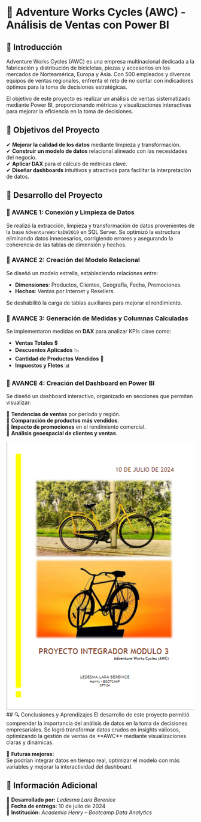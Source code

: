 # 📌 Adventure Works Cycles (AWC) - Análisis de Ventas con Power BI

## 📖 Introducción
Adventure Works Cycles (AWC) es una empresa multinacional dedicada a la fabricación y distribución de bicicletas, piezas y accesorios en los mercados de Norteamérica, Europa y Asia. Con 500 empleados y diversos equipos de ventas regionales, enfrenta el reto de no contar con indicadores óptimos para la toma de decisiones estratégicas.

El objetivo de este proyecto es realizar un análisis de ventas sistematizado mediante Power BI, proporcionando métricas y visualizaciones interactivas para mejorar la eficiencia en la toma de decisiones.

## 🎯 Objetivos del Proyecto
✔ **Mejorar la calidad de los datos** mediante limpieza y transformación.  
✔ **Construir un modelo de datos** relacional alineado con las necesidades del negocio.  
✔ **Aplicar DAX** para el cálculo de métricas clave.  
✔ **Diseñar dashboards** intuitivos y atractivos para facilitar la interpretación de datos.  

## 🚀 Desarrollo del Proyecto

### 🔹 AVANCE 1: Conexión y Limpieza de Datos
Se realizó la extracción, limpieza y transformación de datos provenientes de la base `AdventureWorksDW2019` en SQL Server. Se optimizó la estructura eliminando datos innecesarios, corrigiendo errores y asegurando la coherencia de las tablas de dimensión y hechos.

### 🔹 AVANCE 2: Creación del Modelo Relacional
Se diseñó un modelo estrella, estableciendo relaciones entre:

- **Dimensiones**: Productos, Clientes, Geografía, Fecha, Promociones.  
- **Hechos**: Ventas por Internet y Resellers.  

Se deshabilitó la carga de tablas auxiliares para mejorar el rendimiento.

### 🔹 AVANCE 3: Generación de Medidas y Columnas Calculadas
Se implementaron medidas en **DAX** para analizar KPIs clave como:

- **Ventas Totales** 💲  
- **Descuentos Aplicados** 📉  
- **Cantidad de Productos Vendidos** 🚴  
- **Impuestos y Fletes** 📊  

### 🔹 AVANCE 4: Creación del Dashboard en Power BI
Se diseñó un dashboard interactivo, organizado en secciones que permiten visualizar:  

📌 **Tendencias de ventas** por período y región.  
📌 **Comparación de productos más vendidos**.  
📌 **Impacto de promociones** en el rendimiento comercial.  
📌 **Análisis geoespacial de clientes y ventas**.  

<div align="center">
  <img src="./Imagenes/Captura%20de%20pantalla%202024-11-03%20180859.png" alt="Descripción de la imagen" width="800" />
</div>## 🔍 Conclusiones y Aprendizajes
El desarrollo de este proyecto permitió comprender la importancia del análisis de datos en la toma de decisiones empresariales. Se logró transformar datos crudos en insights valiosos, optimizando la gestión de ventas de **AWC** mediante visualizaciones claras y dinámicas.

📌 **Futuras mejoras:**  
Se podrían integrar datos en tiempo real, optimizar el modelo con más variables y mejorar la interactividad del dashboard.

## 📎 Información Adicional  
📌 **Desarrollado por:** *Ledesma Lara Berenice*  
📆 **Fecha de entrega:** 10 de julio de 2024  
🏫 **Institución:** *Academia Henry – Bootcamp Data Analytics*  



